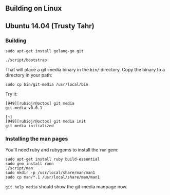 ## Building on Linux

## Ubuntu 14.04 (Trusty Tahr)

### Building

```
sudo apt-get install golang-go git

./script/bootstrap
```

That will place a git-media binary in the `bin/` directory. Copy the binary to a directory in your path:

```
sudo cp bin/git-media /usr/local/bin 
```

Try it:

```
[949][rubiojr@octox] git media
git-media v0.0.1

[~]
[949][rubiojr@octox] git media init
git media initialized
```

### Installing the man pages

You'll need ruby and rubygems to install the `ron` gem:


```
sudo apt-get install ruby build-essential
sudo gem install ronn
./script/man
sudo mkdir -p /usr/local/share/man/man1
sudo cp man/*.1 /usr/local/share/man/man1
```

`git help media` should show the git-media manpage now.


